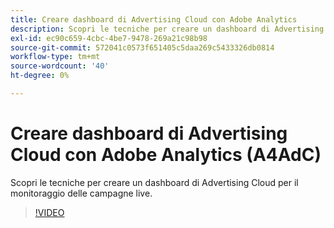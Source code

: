 ```yaml
---
title: Creare dashboard di Advertising Cloud con Adobe Analytics
description: Scopri le tecniche per creare un dashboard di Advertising Cloud per il monitoraggio delle campagne in tempo reale
exl-id: ec90c659-4cbc-4be7-9478-269a21c98b98
source-git-commit: 572041c0573f651405c5daa269c5433326db0814
workflow-type: tm+mt
source-wordcount: '40'
ht-degree: 0%

---
```


# Creare dashboard di Advertising Cloud con Adobe Analytics (A4AdC)

Scopri le tecniche per creare un dashboard di Advertising Cloud per il monitoraggio delle campagne live.

>[!VIDEO](https://video.tv.adobe.com/v/33922)
